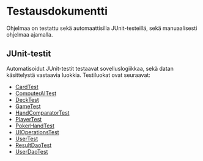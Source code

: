 # Testausdokumentti

Ohjelmaa on testattu sekä automaattisilla JUnit-testeillä, sekä manuaalisesti ohjelmaa ajamalla.

## JUnit-testit

Automatisoidut JUnit-testit testaavat sovelluslogiikkaa, sekä datan käsittelystä vastaavia luokkia. Testiluokat ovat seuraavat:

- [CardTest](https://github.com/josujosu/otm-harjoitustyo/blob/master/TexasHoldEm/src/test/java/domain/CardTest.java)
- [ComputerAITest](https://github.com/josujosu/otm-harjoitustyo/blob/master/TexasHoldEm/src/test/java/domain/ComputerAITest.java)
- [DeckTest](https://github.com/josujosu/otm-harjoitustyo/blob/master/TexasHoldEm/src/test/java/domain/DeckTest.java)
- [GameTest](https://github.com/josujosu/otm-harjoitustyo/blob/master/TexasHoldEm/src/test/java/domain/GameTest.java)
- [HandComparatorTest](https://github.com/josujosu/otm-harjoitustyo/blob/master/TexasHoldEm/src/test/java/domain/HandComparatorTest.java)
- [PlayerTest](https://github.com/josujosu/otm-harjoitustyo/blob/master/TexasHoldEm/src/test/java/domain/PlayerTest.java)
- [PokerHandTest](https://github.com/josujosu/otm-harjoitustyo/blob/master/TexasHoldEm/src/test/java/domain/PokerHandTest.java)
- [UIOperationsTest](https://github.com/josujosu/otm-harjoitustyo/blob/master/TexasHoldEm/src/test/java/domain/UIOperationsTest.java)
- [UserTest](https://github.com/josujosu/otm-harjoitustyo/blob/master/TexasHoldEm/src/test/java/domain/UserTest.java)
- [ResultDaoTest](https://github.com/josujosu/otm-harjoitustyo/blob/master/TexasHoldEm/src/test/java/database/ResultDaoTest.java)
- [UserDaoTest](https://github.com/josujosu/otm-harjoitustyo/blob/master/TexasHoldEm/src/test/java/database/UserDaoTest.java)



